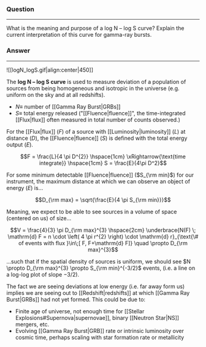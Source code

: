 ### Question
---
What is the meaning and purpose of a log N – log S curve? Explain the current interpretation of this curve for gamma-ray bursts.

### Answer
---
![[logN_logS.gif|align:center|450]]

The **log N – log S curve** is used to measure deviation of a population of sources from being homogeneous and isotropic in the universe (e.g. uniform on the sky and at all redshifts).

- $N \equiv$ number of [[Gamma Ray Burst|GRBs]]
- $S \equiv$ total energy released ("[[Fluence|fluence]]", the time-integrated [[Flux|flux]] often measured in total number of counts observed.)

For the [[Flux|flux]] ($F$) of a source with [[Luminosity|luminosity]] ($L$) at distance ($D$), the [[Fluence|fluence]] ($S$) is defined with the total energy output ($E$).

$$F = \frac{L}{4 \pi D^{2}} \hspace{1cm} \xRightarrow{\text{time integrate}} \hspace{1cm} S = \frac{E}{4\pi D^2}$$

For some minimum detectable [[Fluence|fluence]] ($S_{\rm min}$) for our instrument, the maximum distance at which we can observe an object of energy ($E$) is...

$$D_{\rm max} = \sqrt{\frac{E}{4 \pi S_{\rm min}}}$$

Meaning, we expect to be able to see sources in a volume of space (centered on us) of size...

$$V = \frac{4}{3} \pi D_{\rm max}^{3} \hspace{2cm} \underbrace{N(F) \; \mathrm{d} F = n \cdot \left( 4 \pi r^{2} \right) \cdot \mathrm{d} r}_{\text{\# of events with flux }\in\;[ F, F+\mathrm{d} F]}  \quad \propto D_{\rm max}^{3}$$

...such that if the spatial density of sources is uniform, we should see $N \propto D_{\rm max}^{3} \propto S_{\rm min}^{-3/2}$ events, (i.e. a line on a log-log plot of slope $-3/2$).

The fact we are seeing deviations at low energy (i.e. far away form us) implies we are seeing out to [[Redshift|redshifts]] at which [[Gamma Ray Burst|GRBs]] had not yet formed. This could be due to:
- Finite age of universe, not enough time for [[Stellar Explosions#Supernova|supernovae]], binary [[Neutron Star|NS]] mergers, etc.
- Evolving [[Gamma Ray Burst|GRB]] rate or intrinsic luminosity over cosmic time, perhaps scaling with star formation rate or metallicity